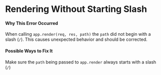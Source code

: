 Rendering Without Starting Slash
================================

#### Why This Error Occurred

When calling `app.render(req, res, path)` the `path` did not begin with a slash (`/`). This causes unexpected behavior and should be corrected.

#### Possible Ways to Fix It

Make sure the `path` being passed to `app.render` always starts with a slash (`/`)
